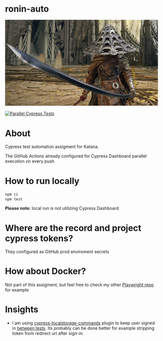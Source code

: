 # ronin-auto
![](logo.png)


[![Parallel Cypress Tests](https://github.com/ChaikaBogdan/ronin-auto/actions/workflows/main.yml/badge.svg)](https://github.com/ChaikaBogdan/ronin-auto/actions/workflows/main.yml)


# About

Cypress test automation assigment for Katana.

The GitHub Actions already configured for Cypress Dashboard parallel execution on every push

# How to run locally 
```
npm ci
npm test
```
**Please note:** local run is not utilizing Cypress Dashboard

# Where are the record and project cypress tokens?
They configured as GitHub prod enviroment secrets 

# How about Docker?
Not part of this assigment, but feel free to check my other [Playwright repo](https://github.com/ChaikaBogdan/starman-auto) for example 

# Insights
- I am using [cypress-localstorage-commands](https://www.npmjs.com/package/cypress-localstorage-commands) plugin to keep user signed in [between tests](https://github.com/ChaikaBogdan/ronin-auto/blob/main/cypress/support/index.js#L23). Its probably can be done better for example stripping token from redirect url after sign-in.

